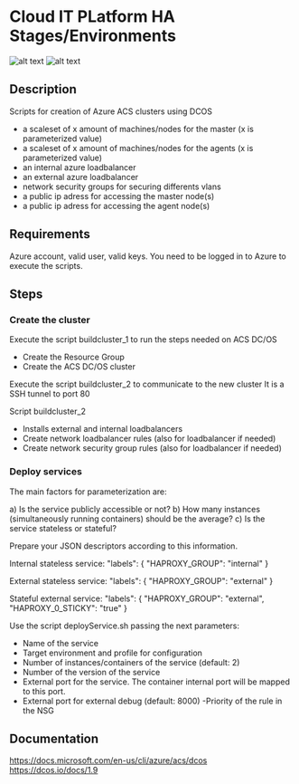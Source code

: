 # Cloud IT PLatform HA Stages/Environments
![alt text](https://acomblogimages.blob.core.windows.net/media/Default/Windows-Live-Writer/acslogo.png)
![alt text](https://mesosphere.com/wp-content/uploads/2016/04/logo-horizontal-styled-400x300@2x.png)
## Description
Scripts for creation of Azure ACS clusters using DCOS 

- a scaleset of x amount of machines/nodes for the master (x is parameterized value)
- a scaleset of x amount of machines/nodes for the agents  (x is parameterized value)
- an internal azure loadbalancer 
- an external azure loadbalancer 
- network security groups for securing differents vlans
- a public ip adress for accessing the master node(s)
- a public ip adress for accessing the agent node(s)


## Requirements
Azure account, valid user, valid keys.
You need to be logged in to Azure to execute the scripts.

## Steps
### Create the cluster
Execute the script buildcluster_1 to run the steps needed on ACS DC/OS
- Create the Resource Group
- Create the ACS DC/OS cluster

Execute the script buildcluster_2 to communicate to the new cluster
It is a SSH tunnel to port 80

Script buildcluster_2
- Installs external and internal loadbalancers
- Create network loadbalancer rules (also for loadbalancer if needed)
- Create network security group rules (also for loadbalancer if needed)

### Deploy services
The main factors for parameterization are:

a) Is the service publicly accessible or not?
b) How many instances (simultaneously running containers) should be the average?
c) Is the service stateless or stateful?

Prepare your JSON descriptors according to this information.

Internal stateless service:
"labels": {
    "HAPROXY_GROUP": "internal"
  }

External stateless service:
"labels": {
    "HAPROXY_GROUP": "external"
  }

Stateful external service:
"labels": {
    "HAPROXY_GROUP": "external",
    "HAPROXY_0_STICKY": "true"
}


Use the script deployService.sh passing the next parameters:
- Name of the service
- Target environment and profile for configuration
- Number of instances/containers of the service (default: 2)
- Number of the version of the service
- External port for the service. The container internal port will be mapped to this port. 
- External port for external debug (default: 8000)
-Priority of the rule in the NSG




## Documentation
https://docs.microsoft.com/en-us/cli/azure/acs/dcos
https://dcos.io/docs/1.9


